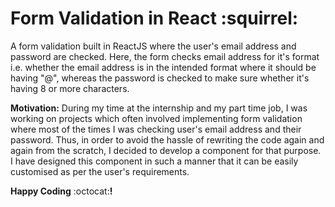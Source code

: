 # Form Validation in React :squirrel:

A form validation built in ReactJS where the user's email address and password are checked. Here, the form checks email address for it's format i.e. whether the email address is in the intended format where it should be having "@", whereas the password is checked to make sure whether it's having 8 or more characters.

**Motivation:** During my time at the internship and my part time job, I was working on projects which often involved implementing form validation where most of the times I was checking user's email address and their password. Thus, in order to avoid the hassle of rewriting the code again and again from the scratch, I decided to develop a component for that purpose. I have designed this component in such a manner that it can be easily customised as per the user's requirements.

**Happy Coding** :octocat:**!**
